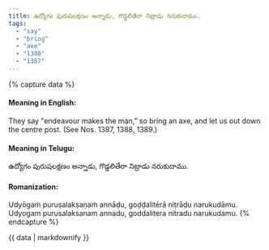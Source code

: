 ```yaml
---
title: ఉద్యోగం పురుషలక్షణం అన్నాడు, గొడ్డలితేరా నిట్రాడు నరుకుదాము.
tags:
  - "say"
  - "bring"
  - "axe"
  - "1388"
  - "1387"
---
```


{% capture data %}
#### Meaning in English:
They say "endeavour makes the man," so bring an axe, and let us out down the centre post.
(See Nos. 1387, 1388, 1389.)

#### Meaning in Telugu:
ఉద్యోగం పురుషలక్షణం అన్నాడు, గొడ్డలితేరా నిట్రాడు నరుకుదాము.

#### Romanization:
Udyōgaṁ puruṣalakṣaṇaṁ annāḍu, goḍḍalitērā niṭrāḍu narukudāmu.
Udyogam purusalaksanam annadu, goddalitera nitradu narukudamu.
{% endcapture %}

{{ data | markdownify }}

